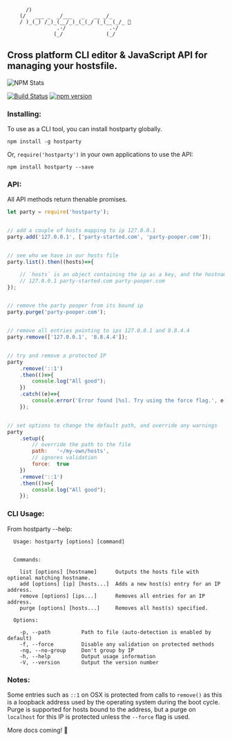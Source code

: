 ```
      /)
    (/   ___ _  _/___   _   __ _/_
    / )_(_) /_)_(__/_)_(_(_/ (_(__(_/_ 🎉
                .-/              .-/
               (_/              (_/
```

## Cross platform CLI editor & JavaScript API for managing your hostsfile.

![NPM Stats](https://nodei.co/npm/hostparty.png?downloads=true&downloadRank=true&stars=true)

[![Build Status](https://travis-ci.org/drb/hostparty.svg)](https://travis-ci.org/drb/hostparty) [![npm version](https://badge.fury.io/js/hostparty.svg)](http://badge.fury.io/js/hostparty)

### Installing:

To use as a CLI tool, you can install hostparty globally.

`npm install -g hostparty`

Or, `require('hostparty')` in your own applications to use the API:

`npm install hostparty --save`

### API:

All API methods return thenable promises.

```javascript
let party = require('hostparty');


// add a couple of hosts mapping to ip 127.0.0.1
party.add('127.0.0.1', ['party-started.com', 'party-pooper.com']);


// see who we have in our hosts file
party.list().then((hosts)=>{

    // `hosts` is an object containing the ip as a key, and the hostnames(s) bound as an array
    // 127.0.0.1 party-started.com party-pooper.com
});


// remove the party pooper from its bound ip
party.purge('party-pooper.com');


// remove all entries pointing to ips 127.0.0.1 and 8.8.4.4
party.remove(['127.0.0.1', '8.8.4.4']);


// try and remove a protected IP
party
    .remove('::1')
    .then(()=>{
        console.log("All good");
    })
    .catch((e)=>{
        console.error('Error found [%s]. Try using the force flag.', e.message);
    });


// set options to change the default path, and override any warnings
party
    .setup({
        // override the path to the file
        path:   '~/my-own/hosts',
        // ignores validation
        force:  true
    })
    .remove('::1')
    .then(()=>{
        console.log("All good");
    });

```

### CLI Usage:

From hostparty --help:

```
  Usage: hostparty [options] [command]


  Commands:

    list [options] [hostname]      Outputs the hosts file with optional matching hostname.
    add [options] [ip] [hosts...]  Adds a new host(s) entry for an IP address.
    remove [options] [ips...]      Removes all entries for an IP address.
    purge [options] [hosts...]     Removes all host(s) specified.

  Options:

    -p, --path          Path to file (auto-detection is enabled by default)
    -f, --force         Disable any validation on protected methods
    -ng, --no-group     Don't group by IP
    -h, --help          Output usage information
    -V, --version       Output the version number
```

### Notes:

Some entries such as `::1` on OSX is protected from calls to `remove()` as this is a loopback address used by the operating system during the boot cycle. Purge is supported for hosts bound to the address, but a purge on `localhost` for this IP is protected unless the `--force` flag is used.

More docs coming! 🎉
